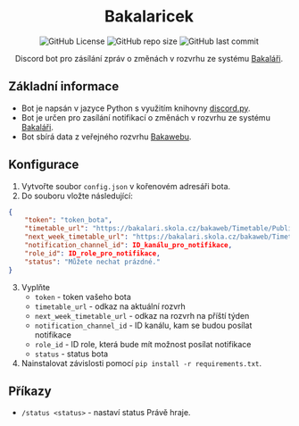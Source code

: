 <div align="center">

# Bakalaricek

![GitHub License](https://img.shields.io/github/license/MortikCZ/Bakalaricek)
![GitHub repo size](https://img.shields.io/github/repo-size/MortikCZ/Bakalaricek)
![GitHub last commit](https://img.shields.io/github/last-commit/MortikCZ/Bakalaricek)

Discord bot pro zásílání zpráv o změnách v rozvrhu ze systému [Bakaláři](https://bakalari.cz/).

</div>

## Základní informace

- Bot je napsán v jazyce Python s využitím knihovny [discord.py](https://discordpy.readthedocs.io/en/stable/).
- Bot je určen pro zasílání notifikací o změnách v rozvrhu ze systému [Bakaláři](https://bakalari.cz/).
- Bot sbírá data z veřejného rozvrhu [Bakawebu](https://bakalari.sosasou.cz/bakaweb/timetable/public).

## Konfigurace

1. Vytvořte soubor `config.json` v kořenovém adresáři bota.
2. Do souboru vložte následující:
```json
{
    "token": "token_bota",
    "timetable_url": "https://bakalari.skola.cz/bakaweb/Timetable/Public/Actual/Class/4U",
    "next_week_timetable_url": "https://bakalari.skola.cz/bakaweb/Timetable/Public/Next/Class/4U",
    "notification_channel_id": ID_kanálu_pro_notifikace,
    "role_id": ID_role_pro_notifikace,
    "status": "Můžete nechat prázdné."
}
```
3. Vyplňte
    - `token` - token vašeho bota
    - `timetable_url` - odkaz na aktuální rozvrh
    - `next_week_timetable_url` - odkaz na rozvrh na příští týden
    - `notification_channel_id` - ID kanálu, kam se budou posílat notifikace
    - `role_id` - ID role, která bude mít možnost posílat notifikace
    - `status` - status bota
4. Nainstalovat závislosti pomocí `pip install -r requirements.txt`.

## Příkazy

- `/status <status>` - nastaví status Právě hraje.

